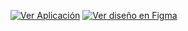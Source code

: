 [![Ver Aplicación](https://img.shields.io/badge/-Ver%20Aplicación-brightgreen?style=for-the-badge)](https://visionary-kelpie-db4d07.netlify.app/)
[![Ver diseño en Figma](https://img.shields.io/badge/-Ver%20en%20Figma-black?style=for-the-badge&logo=figma&logoColor=white)](https://www.figma.com/design/rGWBGJoZWXYHfFtlsByt6r/password-generator?node-id=0-1&t=5QseBYfmhMpOk2Nl-1)
